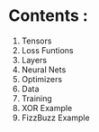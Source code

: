 

# Contents :
1. Tensors
2. Loss Funtions
3. Layers
4. Neural Nets
5. Optimizers
6. Data
7. Training
8. XOR Example
9. FizzBuzz Example